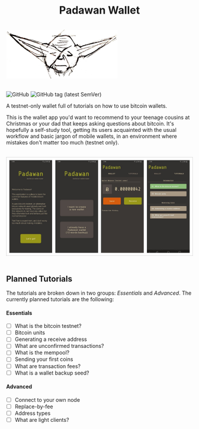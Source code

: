<div align="center" >
  <h1>Padawan Wallet</h1>
</div>
<br/>
<div>
  <img src="./images/logo_0.1.0.png" alt="Logo 0.1.0" width="300">
</div>
<br/>

![GitHub](https://img.shields.io/github/license/thunderbiscuit/padawan-wallet?color=brightgreen) ![GitHub tag (latest SemVer)](https://img.shields.io/github/v/tag/thunderbiscuit/padawan-wallet)

A testnet-only wallet full of tutorials on how to use bitcoin wallets.

This is the wallet app you'd want to recommend to your teenage cousins at Christmas or your dad that keeps asking questions about bitcoin. It's hopefully a self-study tool, getting its users acquainted with the usual workflow and basic jargon of mobile wallets, in an environment where mistakes don't matter too much (testnet only).

<br />

<div align="center" >
  <img src="./images/screenshots-padawan.jpg" alt="Padawan Screenshot">
</div>
<br />

## Planned Tutorials
The tutorials are broken down in two groups: _Essentials_ and _Advanced_. The currently planned tutorials are the following:

#### Essentials
- [ ] What is the bitcoin testnet?  
- [ ] Bitcoin units  
- [ ] Generating a receive address  
- [ ] What are unconfirmed transactions?  
- [ ] What is the mempool?  
- [ ] Sending your first coins  
- [ ] What are transaction fees?  
- [ ] What is a wallet backup seed?  

#### Advanced
- [ ] Connect to your own node  
- [ ] Replace-by-fee  
- [ ] Address types  
- [ ] What are light clients?  
